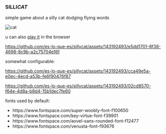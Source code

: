 <h3>SILLI<i>CAT</i></h3>
<p> simple game about a silly cat dodging flying words </p>

![cat](https://github.com/es-lo-que-es/sillycat/assets/143192493/e5cf8849-247c-465e-8c72-434f62063c5e)


<p> u can also <a href="https://es-lo-que-es.github.io/sillycat-web-build/">play it</a> in the browser </p>



https://github.com/es-lo-que-es/sillycat/assets/143192493/e5dd1701-8f38-4698-8c9b-a2c75704e16f




<p> somewhat configurable: </p>



https://github.com/es-lo-que-es/sillycat/assets/143192493/cca49e5a-e0ec-4ecd-a53b-fe6f90476f87



https://github.com/es-lo-que-es/sillycat/assets/143192493/02cd8570-f64e-4d8a-b8d4-15b1dec7fe60




<p> fonts used by default: </p>

<ul>
    <li> https://www.fontspace.com/super-woobly-font-f100650
    <li> https://www.fontspace.com/key-virtue-font-f39901
    <li> https://www.fontspace.com/aovel-sans-rounded-font-f12477
    <li> https://www.fontspace.com/venusta-font-f93676
</ul>
